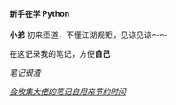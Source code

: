#### 新手在学  **Python**

**小弟** 初来匝道，不懂江湖规矩，见谅见谅～～



在这记录我的笔记，方便**自己**



*笔记很渣*



<u>*会收集大佬的笔记自用来节约时间*</u>